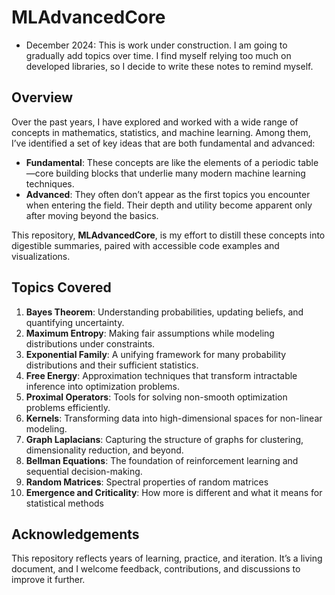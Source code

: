 # MLAdvancedCore

- December 2024: This is work under construction. I am going to gradually add topics over time. I find myself relying too much on developed libraries, so I decide to write these notes to remind myself. 

## **Overview**
Over the past years, I have explored and worked with a wide range of concepts in mathematics, statistics, and machine learning. Among them, I’ve identified a set of key ideas that are both fundamental and advanced:

- **Fundamental**: These concepts are like the elements of a periodic table—core building blocks that underlie many modern machine learning techniques.
- **Advanced**: They often don’t appear as the first topics you encounter when entering the field. Their depth and utility become apparent only after moving beyond the basics.

This repository, **MLAdvancedCore**, is my effort to distill these concepts into digestible summaries, paired with accessible code examples and visualizations. 

## **Topics Covered**
1. **Bayes Theorem**: Understanding probabilities, updating beliefs, and quantifying uncertainty.
2. **Maximum Entropy**: Making fair assumptions while modeling distributions under constraints.
3. **Exponential Family**: A unifying framework for many probability distributions and their sufficient statistics.
4. **Free Energy**: Approximation techniques that transform intractable inference into optimization problems.
5. **Proximal Operators**: Tools for solving non-smooth optimization problems efficiently.
6. **Kernels**: Transforming data into high-dimensional spaces for non-linear modeling.
7. **Graph Laplacians**: Capturing the structure of graphs for clustering, dimensionality reduction, and beyond.
8. **Bellman Equations**: The foundation of reinforcement learning and sequential decision-making.
9. **Random Matrices**: Spectral properties of random matrices
10. **Emergence and Criticality**: How more is different and what it means for statistical methods 

## **Acknowledgements**
This repository reflects years of learning, practice, and iteration. It’s a living document, and I welcome feedback, contributions, and discussions to improve it further.

